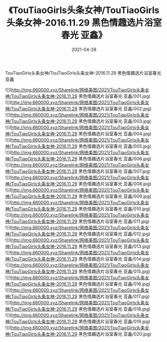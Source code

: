 ﻿---
layout: post
title:  《TouTiaoGirls头条女神/TouTiaoGirls头条女神-2016.11.29 黑色情趣选片浴室春光 亚鑫》
date:   2021-04-28
img: http://img.660000.xyz/Sharelink/网络美图/2021/TouTiaoGirls头条女神/TouTiaoGirls头条女神-2016.11.29 黑色情趣选片浴室春光 亚鑫/000.jpg
categories: [美女, 清纯, 唯美]
---

TouTiaoGirls头条女神/TouTiaoGirls头条女神-2016.11.29 黑色情趣选片浴室春光 亚鑫

 ![](http://img.660000.xyz/Sharelink/网络美图/2021/TouTiaoGirls头条女神/TouTiaoGirls头条女神-2016.11.29 黑色情趣选片浴室春光 亚鑫/001.jpg) <br>![](http://img.660000.xyz/Sharelink/网络美图/2021/TouTiaoGirls头条女神/TouTiaoGirls头条女神-2016.11.29 黑色情趣选片浴室春光 亚鑫/002.jpg) <br>![](http://img.660000.xyz/Sharelink/网络美图/2021/TouTiaoGirls头条女神/TouTiaoGirls头条女神-2016.11.29 黑色情趣选片浴室春光 亚鑫/003.jpg) <br>![](http://img.660000.xyz/Sharelink/网络美图/2021/TouTiaoGirls头条女神/TouTiaoGirls头条女神-2016.11.29 黑色情趣选片浴室春光 亚鑫/004.jpg) <br>![](http://img.660000.xyz/Sharelink/网络美图/2021/TouTiaoGirls头条女神/TouTiaoGirls头条女神-2016.11.29 黑色情趣选片浴室春光 亚鑫/005.jpg) <br>![](http://img.660000.xyz/Sharelink/网络美图/2021/TouTiaoGirls头条女神/TouTiaoGirls头条女神-2016.11.29 黑色情趣选片浴室春光 亚鑫/006.jpg) <br>![](http://img.660000.xyz/Sharelink/网络美图/2021/TouTiaoGirls头条女神/TouTiaoGirls头条女神-2016.11.29 黑色情趣选片浴室春光 亚鑫/007.jpg) <br>![](http://img.660000.xyz/Sharelink/网络美图/2021/TouTiaoGirls头条女神/TouTiaoGirls头条女神-2016.11.29 黑色情趣选片浴室春光 亚鑫/008.jpg) <br>![](http://img.660000.xyz/Sharelink/网络美图/2021/TouTiaoGirls头条女神/TouTiaoGirls头条女神-2016.11.29 黑色情趣选片浴室春光 亚鑫/009.jpg) <br>![](http://img.660000.xyz/Sharelink/网络美图/2021/TouTiaoGirls头条女神/TouTiaoGirls头条女神-2016.11.29 黑色情趣选片浴室春光 亚鑫/010.jpg) <br>![](http://img.660000.xyz/Sharelink/网络美图/2021/TouTiaoGirls头条女神/TouTiaoGirls头条女神-2016.11.29 黑色情趣选片浴室春光 亚鑫/011.jpg) <br>![](http://img.660000.xyz/Sharelink/网络美图/2021/TouTiaoGirls头条女神/TouTiaoGirls头条女神-2016.11.29 黑色情趣选片浴室春光 亚鑫/012.jpg) <br>![](http://img.660000.xyz/Sharelink/网络美图/2021/TouTiaoGirls头条女神/TouTiaoGirls头条女神-2016.11.29 黑色情趣选片浴室春光 亚鑫/013.jpg) <br>![](http://img.660000.xyz/Sharelink/网络美图/2021/TouTiaoGirls头条女神/TouTiaoGirls头条女神-2016.11.29 黑色情趣选片浴室春光 亚鑫/014.jpg) <br>![](http://img.660000.xyz/Sharelink/网络美图/2021/TouTiaoGirls头条女神/TouTiaoGirls头条女神-2016.11.29 黑色情趣选片浴室春光 亚鑫/015.jpg) <br>![](http://img.660000.xyz/Sharelink/网络美图/2021/TouTiaoGirls头条女神/TouTiaoGirls头条女神-2016.11.29 黑色情趣选片浴室春光 亚鑫/016.jpg) <br>![](http://img.660000.xyz/Sharelink/网络美图/2021/TouTiaoGirls头条女神/TouTiaoGirls头条女神-2016.11.29 黑色情趣选片浴室春光 亚鑫/017.jpg) <br>![](http://img.660000.xyz/Sharelink/网络美图/2021/TouTiaoGirls头条女神/TouTiaoGirls头条女神-2016.11.29 黑色情趣选片浴室春光 亚鑫/018.jpg) <br>![](http://img.660000.xyz/Sharelink/网络美图/2021/TouTiaoGirls头条女神/TouTiaoGirls头条女神-2016.11.29 黑色情趣选片浴室春光 亚鑫/019.jpg) <br>![](http://img.660000.xyz/Sharelink/网络美图/2021/TouTiaoGirls头条女神/TouTiaoGirls头条女神-2016.11.29 黑色情趣选片浴室春光 亚鑫/020.jpg) <br>